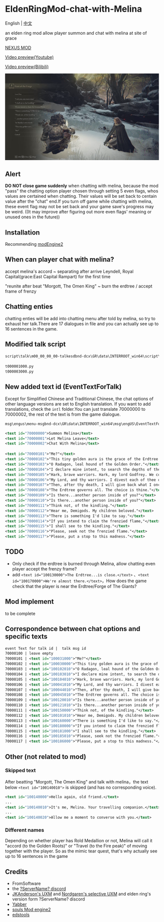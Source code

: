 # EldenRingMod-chat-with-Melina

English | [中文](README-zhcn.md)

an elden ring mod allow player summon and chat with melina at site of grace

[NEXUS MOD](https://www.nexusmods.com/eldenring/mods/1587)

[Video preview(Youtube)](https://youtu.be/PjGv6Fyrx1Y)

[Video preview(Bilibili)](https://www.bilibili.com/video/BV1vB4y1s7AY)

![Preview-eng](preview/Preview-eng.webp)

## Alert

**DO NOT close game suddenly** when chatting with melina, because the mod "pass" the chatting option player chosen through setting 5 even flags, whos values are certained when chatting. Their values will be set back to centain value after the "chat" end.If you turn off game while chatting with melina, these event flag may not be set back and your game save's progress may be weird. ((It may improve after figuring out more even flags' meaning or unused ones in the future))

## Installation

Recommending [modEngine2]("https://github.com/soulsmods/ModEngine2")

## When can player chat with melina?

accept melina's accord ~ separating after arrive Leyndell, Royal Capital(grace:East Capital Rampart) for the first time

"reunite after beat "Morgott, The Omen King" ~ burn the erdtree / accept frame of frenzy

## Chatting enties

chatting enties will be add into chatting menu after told by melina, so try to exhaust her talk.There are 17 dialogues in file and you can actually see up to 16 sentences in the game.

## Modified talk script

```xml
script\talk\m00_00_00_00-talkesdbnd-dcx\GR\data\INTERROOT_win64\script\talk\m00_00_00_00

t000001000.py
t000003000.py
```

## New added text id (EventTextForTalk)

Except for Simplified Chinese and Traditional Chinese, the chat options of other language versions are set to English translation. If you want to add translations, check the ``` intl ``` folder.You can just translate 70000000 to 70000002, the rest of the text is from the game dialogue.

```xml
msg\engus\menu-msgbnd-dcx\GR\data\INTERROOT_win64\msg\engUS\EventTextForTalk.fmg.xml
```

``` xml
<text id="70000000">Summon Melina</text>
<text id="70000001">Let Melina Leave</text>
<text id="70000002">Chat With Melina</text>

<text id="70000101">"Me?"</text>
<text id="70000102">"This tiny golden aura is the grace of the Erdtree."</text>
<text id="70000103">"O Radagon, leal hound of the Golden Order."</text>
<text id="70000104">"I declare mine intent, to search the depths of the Golden Order."</text>
<text id="70000105">"Hark, brave warriors. Hark, my lord Godfrey. We commend your deeds."</text>
<text id="70000106">"My Lord, and thy warriors. I divest each of thee of thy grace."</text>
<text id="70000107">"Then, after thy death, I will give back what I once claimed."</text>
<text id="70000108">"The Erdtree governs all. The choice is thine."</text>
<text id="70000109">"Is there...another person inside of you?"</text>
<text id="70000110">"Is there...another person inside of you?"</text>
<text id="70000111">"Think not, of the kindling."</text>
<text id="70000112">"Hear me, Demigods. My children beloved."</text>
<text id="70000113">"There is something I'd like to say."</text>
<text id="70000114">"If you intend to claim the frenzied flame,"</text>
<text id="70000115">"I shall see to the kindling."</text>
<text id="70000116">"Please, seek not the frenzied flame."</text>
<text id="70000117">"Please, put a stop to this madness."</text>
```

## TODO

- Only check if the erdtree is burned through Melina, allow chatting even player accept the frenzy frame?
- add ```<text id="100130000">The Erdtree...is close.</text>``` 、```<text id="100170000">We're almost there.</text>```，How does the game check that the player is near the Erdtree/Forge of The Giants?

## Mod implement

to be complete

## Correspondence between chat options and specific texts

``` xml
event Text for talk id |  talk msg id
70000100 | leave empty
70000101 | <text id="100031000">"Me?"</text>
70000102 | <text id="100030000">"This tiny golden aura is the grace of the Erdtree."</text>
70000103 | <text id="100102010">"O Radagon, leal hound of the Golden Order."</text>
70000104 | <text id="100103010">"I declare mine intent, to search the depths of the Golden Order."</text>
70000105 | <text id="100104010">"Hark, brave warriors. Hark, my lord Godfrey. We commend your deeds."</text>
70000106 | <text id="100041010">"My Lord, and thy warriors. I divest each of thee of thy grace."</text>
70000107 | <text id="100044010">"Then, after thy death, I will give back what I once claimed."</text>
70000108 | <text id="100045010">"The Erdtree governs all. The choice is thine."</text>
70000109 | <text id="100120010">"Is there...another person inside of you?"</text>
70000110 | <text id="100121010">"Is there...another person inside of you?"</text>
70000111 | <text id="100150000">"Think not, of the kindling."</text>
70000112 | <text id="100101010">"Hear me, Demigods. My children beloved."</text>
70000113 | <text id="100160000">"There is something I'd like to say."</text>
70000114 | <text id="100180000">"If you intend to claim the frenzied flame,"</text>
70000115 | <text id="100181000">"I shall see to the kindling."</text>
70000116 | <text id="100185010">"Please, seek not the frenzied flame."</text>
70000117 | <text id="100186000">"Please, put a stop to this madness."</text>
```

## Other (not related to mod)

### Skipped text

After beatting "Morgott, The Omen King" and talk with melina，the text below ```<text id="100140010">``` is skipped (and has no corresponding voice).

```xml
<text id="100140000">Hello again, old friend.</text>
...
<text id="100140010">It's me, Melina. Your travelling companion.</text>
...
<text id="100140020">Allow me a moment to converse with you.</text>
```

### Different names

Depending on whether player has Rold Medallion or not, Melina will call it "accord (to the Golden Roots)" or "Travel (to the Fire peak)" of moving together with the player. So as the mimic tear quest, that's why actually see up to 16 sentences in the game

## Credits

- FromSoftware
- the [?ServerName? discord](https://discord.gg/97qU4236)
- [JKAnderson's UXM](https://github.com/JKAnderson/UXM) and [Nordgaren's selective UXM](https://github.com/Nordgaren/UXM-Selective-Unpack) and elden ring's version form ?ServerName? discord
- [Yabber](https://github.com/JKAnderson/Yabber)
- [souls Mod engine2](https://github.com/soulsmods/ModEngine2)
- [edstools](https://github.com/thefifthmatt/ESDLang)
